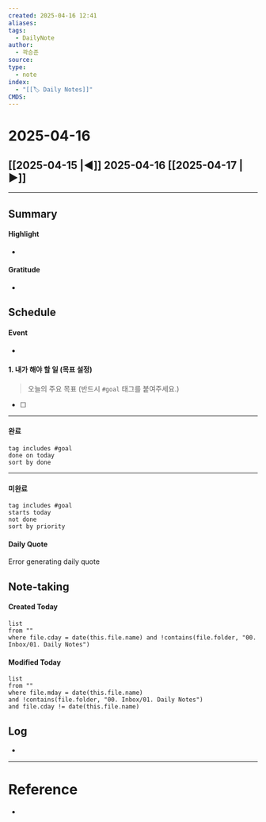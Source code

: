 ```yaml
---
created: 2025-04-16 12:41
aliases: 
tags:
  - DailyNote
author:
  - 곽승준
source: 
type:
  - note
index:
  - "[[🏷 Daily Notes]]"
CMDS:
---
```

# 2025-04-16

## [[2025-04-15 |◀︎]] 2025-04-16 [[2025-04-17 |▶︎]]

---

## Summary
#### Highlight
- 
#### Gratitude
- 

## Schedule
#### Event
- 

#### 1. 내가 해야 할 일 (목표 설정)
> 오늘의 주요 목표 (반드시 `#goal` 태그를 붙여주세요.)
- [ ] 

---

#### 완료

```tasks
tag includes #goal
done on today
sort by done
```

---

#### 미완료

```tasks
tag includes #goal
starts today
not done
sort by priority
```

#### Daily Quote
Error generating daily quote

## Note-taking

#### Created Today

```dataview
list
from ""
where file.cday = date(this.file.name) and !contains(file.folder, "00. Inbox/01. Daily Notes")
```

#### Modified Today

```dataview
list
from ""
where file.mday = date(this.file.name)
and !contains(file.folder, "00. Inbox/01. Daily Notes")
and file.cday != date(this.file.name)
```

## Log
- 

---

# Reference
- 
